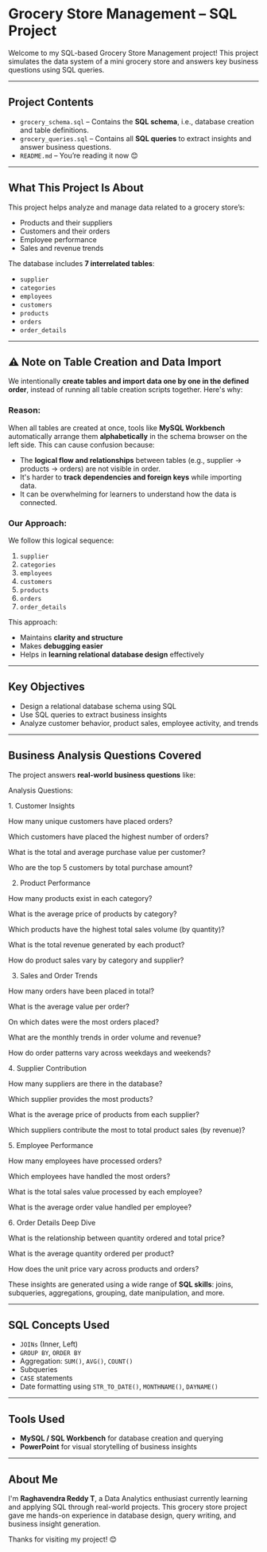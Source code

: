#  Grocery Store Management – SQL Project

Welcome to my SQL-based Grocery Store Management project! This project simulates the data system of a mini grocery store and answers key business questions using SQL queries.

---

##  Project Contents

- `grocery_schema.sql` – Contains the **SQL schema**, i.e., database creation and table definitions.
- `grocery_queries.sql` – Contains all **SQL queries** to extract insights and answer business questions.
- `README.md` – You’re reading it now 😊

---

##  What This Project Is About

This project helps analyze and manage data related to a grocery store’s:
- Products and their suppliers
- Customers and their orders
- Employee performance
- Sales and revenue trends

The database includes **7 interrelated tables**:
- `supplier`
- `categories`
- `employees`
- `customers`
- `products`
- `orders`
- `order_details`

---

## ⚠️ Note on Table Creation and Data Import

We intentionally **create tables and import data one by one in the defined order**, instead of running all table creation scripts together. Here's why:

### Reason:
When all tables are created at once, tools like **MySQL Workbench** automatically arrange them **alphabetically** in the schema browser on the left side. This can cause confusion because:

- The **logical flow and relationships** between tables (e.g., supplier → products → orders) are not visible in order.
- It's harder to **track dependencies and foreign keys** while importing data.
- It can be overwhelming for learners to understand how the data is connected.

### Our Approach:
We follow this logical sequence:
1. `supplier`
2. `categories`
3. `employees`
4. `customers`
5. `products`
6. `orders`
7. `order_details`

This approach:
- Maintains **clarity and structure**
- Makes **debugging easier**
- Helps in **learning relational database design** effectively

---

##  Key Objectives

- Design a relational database schema using SQL
- Use SQL queries to extract business insights
- Analyze customer behavior, product sales, employee activity, and trends

---

##  Business Analysis Questions Covered

The project answers **real-world business questions** like:


Analysis Questions:

1️. Customer Insights

How many unique customers have placed orders?

Which customers have placed the highest number of orders?

What is the total and average purchase value per customer?

Who are the top 5 customers by total purchase amount?

2. Product Performance

How many products exist in each category?

What is the average price of products by category?

Which products have the highest total sales volume (by quantity)?

What is the total revenue generated by each product?

How do product sales vary by category and supplier?

3. Sales and Order Trends

How many orders have been placed in total?

What is the average value per order?

On which dates were the most orders placed?

What are the monthly trends in order volume and revenue?

How do order patterns vary across weekdays and weekends?

4️. Supplier Contribution

How many suppliers are there in the database?

Which supplier provides the most products?

What is the average price of products from each supplier?

Which suppliers contribute the most to total product sales (by revenue)?

5️. Employee Performance

How many employees have processed orders?

Which employees have handled the most orders?

What is the total sales value processed by each employee?

What is the average order value handled per employee?

6️. Order Details Deep Dive

What is the relationship between quantity ordered and total price?

What is the average quantity ordered per product?

How does the unit price vary across products and orders?


These insights are generated using a wide range of **SQL skills**: joins, subqueries, aggregations, grouping, date manipulation, and more.

---

## SQL Concepts Used

- `JOINs` (Inner, Left)
- `GROUP BY`, `ORDER BY`
- Aggregation: `SUM()`, `AVG()`, `COUNT()`
- Subqueries
- `CASE` statements
- Date formatting using `STR_TO_DATE()`, `MONTHNAME()`, `DAYNAME()`

---

##  Tools Used

- **MySQL / SQL Workbench** for database creation and querying
- **PowerPoint** for visual storytelling of business insights

---

##  About Me

I'm **Raghavendra Reddy T**, a Data Analytics enthusiast currently learning and applying SQL through real-world projects. This grocery store project gave me hands-on experience in database design, query writing, and business insight generation.

Thanks for visiting my project! 😊

